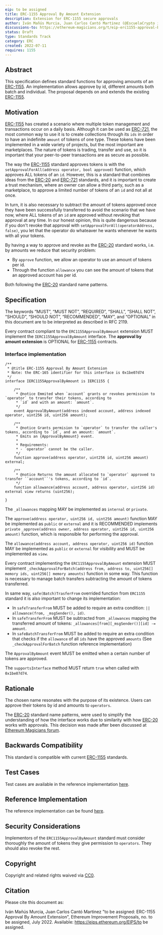 ```yaml
---
eip: to be assigned
title: ERC-1155 Approval By Amount Extension
description: Extension for ERC-1155 secure approvals
author: Iván Mañús Murcia, Juan Carlos Cantó Martinez (@EscuelaCrypto in Telegram)
discussions-to: https://ethereum-magicians.org/t/eip-erc1155-approval-by-amount/9898
status: Draft
type: Standards Track
category: ERC
created: 2022-07-11
requires: 1155
---
```


## Abstract

This specification defines standard functions for approving amounts of an [ERC-1155](https://github.com/ethereum/EIPs/blob/master/EIPS/eip-1155.md). An implementation allows approve by id, different amounts both batch and individual. The proposal depends on and extends the existing [ERC-1155](https://github.com/ethereum/EIPs/blob/master/EIPS/eip-1155.md).

## Motivation

[ERC-1155](https://github.com/ethereum/EIPs/blob/master/EIPS/eip-1155.md) has created a scenario where multiple token management and transactions occur on a daily basis. Although it can be used as [ERC-721](https://github.com/ethereum/EIPs/blob/master/EIPS/eip-721.md), the most common way to use it is to create collections through its `ids` in order to have an indefinite `amount` of tokens of one type. These tokens have been implemented in a wide variety of projects, but the most important are marketplaces.
The nature of tokens is trading, transfer and use, so it is important that your peer-to-peer transactions are as secure as possible.

The way the [ERC-1155](https://github.com/ethereum/EIPs/blob/master/EIPS/eip-1155.md) standard approves tokens is with the `setApprovalForAll(address operator, bool approved)` function, which approves ALL tokens of an `id`. However, this is a standard that combines ideas from the [ERC-20](https://github.com/ethereum/EIPs/blob/master/EIPS/eip-20.md) and [ERC-721](https://github.com/ethereum/EIPs/blob/master/EIPS/eip-721.md) standards, and it is important to create a trust mechanism, where an owner can allow a third party, such as a marketplace, to approve a limited number of tokens of an `id` and not all at once.

In turn, it is also necessary to subtract the amount of tokens approved once they have been successfully transferred to avoid the scenario that we have now, where ALL tokens of an `id` are approved without revoking that approval at any time. In our honest opinion, this is quite dangerous because if you don't revoke that approval with `setApprovalForAll(operatorAddress, false)`, you let that the operator do whateaver he wants whenever he wants with all your tokens.

By having a way to approve and revoke as the [ERC-20](https://github.com/ethereum/EIPs/blob/master/EIPS/eip-20.md) standard works, i.e. by amounts we reduce that security problem:

- By `approve` function, we allow an operator to use an amount of tokens per id.
- Through the function `allowance` you can see the amount of tokens that an approved account has per id.

Both following the [ERC-20](https://github.com/ethereum/EIPs/blob/master/EIPS/eip-20.md) standard name patterns.


## Specification

The keywords “MUST”, “MUST NOT”, “REQUIRED”, “SHALL”, “SHALL NOT”, “SHOULD”, “SHOULD NOT”, “RECOMMENDED”, “MAY”, and “OPTIONAL” in this document are to be interpreted as described in RFC 2119.

Every contract compliant to the `ERC1155ApprovalByAmount` extension MUST implement the `IERC1155ApprovalByAmount` interface. The **approval by amount extension** is OPTIONAL for [ERC-1155](https://github.com/ethereum/EIPs/blob/master/EIPS/eip-1155.md) contracts.

### Interface implementation

```solidity
/**
 * @title ERC-1155 Approval By Amount Extension
 * Note: the ERC-165 identifier for this interface is 0x1be07d74
 */
interface IERC1155ApprovalByAmount is IERC1155 {

    /**
     * @notice Emmited when `account` grants or revokes permission to `operator` to transfer their tokens, according to
     * `id` and with an amount: `amount`.
     */
    event ApprovalByAmount(address indexed account, address indexed operator, uint256 id, uint256 amount);

    /**
     * @notice Grants permision to `operator` to transfer the caller's tokens, according to `id`, and an amount: `amount`.
     * Emits an {ApprovalByAmount} event.
     *
     * Requirements:
     * - `operator` cannot be the caller.
     */
    function approve(address operator, uint256 id, uint256 amount) external;

    /**
     * @notice Returns the amount allocated to `operator` approved to transfer ``account``'s tokens, according to `id`.
     */
    function allowance(address account, address operator, uint256 id) external view returns (uint256);
    
}
```

The `_allowances` mapping MAY be implemented as `internal` or `private`.

The `approve(address operator, uint256 id, uint256 amount)` function MAY be implemented as `public` or `external` and it is RECOMMENDED implements `private` `_approve(address owner, address operator, uint256 id, uint256 amount)` function, which is responsible for performing the approval.

The `allowance(address account, address operator, uint256 id)` function MAY be implemented as `public` or `external` for visibility and MUST be implemented as `view`.

Every contract implementing the `ERC1155ApprovalByAmount` extension MUST implement `_checkApprovalForBatch(address from, address to, uint256[] memory ids, uint256[] memory amounts)` function in some way. This function is necessary to manage
batch transfers subtracting the amount of tokens transferred.

In same way, `safe(Batch)TrasferFrom` overrided function from `ERC1155` standard it is also important to change its implementation:

- In `safeTransferFrom` MUST be added to require an extra condition: `|| allowance(from, _msgSender(), id)`.
- In `safeTransferFrom` MUST be subtracted from `_allowances` mapping the transferred amount of tokens: `_allowances[from][_msgSender()][id] -= amount`.
- In `safeBatchTransferFrom` MUST be added to require an extra condition that checks if the `allowance` of all `ids` have the approved `amounts` (See `_checkApprovalForBatch` function reference implementation)

The `ApprovalByAmount` event MUST be emitted when a certain number of tokens are approved.

The `supportsInterface` method MUST return `true` when called with `0x1be07d74`.

## Rationale

The chosen name resonates with the purpose of its existence. Users can approve their tokens by id and amounts to `operators`.

The [ERC-20](https://github.com/ethereum/EIPs/blob/master/EIPS/eip-20.md) standard name patterns, were used to simplify the understanding of how the interface works due to similarity with how [ERC-20](https://github.com/ethereum/EIPs/blob/master/EIPS/eip-20.md) works with approvals. This decision was made after been discussed at [Ethereum Magicians forum](https://ethereum-magicians.org/t/working-draft-new-extension-for-erc1155).

## Backwards Compatibility

This standard is compatible with current [ERC-1155](https://github.com/ethereum/EIPs/blob/master/EIPS/eip-1155.md) standards.

## Test Cases

Test cases are available in the reference implementation [here](https://github.com/ivanmmurciaua/ERC1155ApprovalByAmount/blob/main/test/erc1155approvalbyamount.js).

## Reference Implementation

The reference implementation can be found [here](https://github.com/ivanmmurciaua/ERC1155ApprovalByAmount/blob/main/contracts/ERC1155ApprovalByAmount.sol).

## Security Considerations

Implementors of the `ERC1155ApprovalByAmount` standard must consider thoroughly the amount of tokens they give permission to `operators`. They should also revoke the rest.

## Copyright

Copyright and related rights waived via [CC0](https://eips.ethereum.org/LICENSE).

## Citation
Please cite this document as:

Iván Mañús Murcia, Juan Carlos Cantó Martinez "to be assigned: ERC-1155 Approval By Amount Extension", Ethereum Improvement Proposals, no. to be assigned, July 2022. 
Available: https://eips.ethereum.org/EIPS/to be assigned.